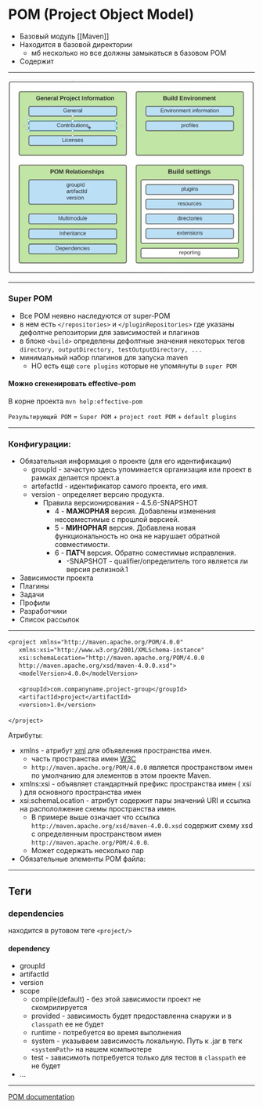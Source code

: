 # POM (Project Object Model)

* Базовый модуль [[Maven]]
* Находится в базовой директории
    * мб несколько но все должны замыкаться в базовом POM
* Содержит

---

![POM structure](POM_structure.png)

---

### Super POM

* Все POM неявно наследуются от super-POM
* в нем есть ```</repositories>``` и ```</pluginRepositories>``` где указаны дефолтне репозитории для зависимостей и
  плагинов
* в блоке ```<build>``` определены дефолтные значения некоторых
  тегов ```directory, outputDirectory, testOutputDirectory, ...```
* минимальный набор плагинов для запуска maven
    * НО есть еще ```core plugins``` которые не упомянуты в ```super POM```

#### Можно сгененировать effective-pom

В корне проекта ```mvn help:effective-pom```

```Результирующий POM``` = ```Super POM``` + ```project root POM``` + ```default plugins```

---

### Конфигурации:

* Обязательная информация о проекте (для его идентификации)
    * groupId - зачастую здесь упоминается организация или проект в рамках делается проект.а
    * artefactId - идентификатор самого проекта, его имя.
    * version - определяет версию продукта.
        * Правила версионирования - 4.5.6-SNAPSHOT
            * 4 - **МАЖОРНАЯ** версия. Добавлены изменения несовместимые с прошлой версией.
            * 5 - **МИНОРНАЯ** версия. Добавлена новая функциональность но она не нарушает обратной совместимости.
            * 6 - **ПАТЧ** версия. Обратно соместимые исправления.
                * -SNAPSHOT - qualifier/определитель того является ли версия релизной.1
* Зависимости проекта
* Плагины
* Задачи
* Профили
* Разработчики
* Список рассылок

---

```
<project xmlns="http://maven.apache.org/POM/4.0.0"
   xmlns:xsi="http://www.w3.org/2001/XMLSchema-instance"
   xsi:schemaLocation="http://maven.apache.org/POM/4.0.0
   http://maven.apache.org/xsd/maven-4.0.0.xsd">
   <modelVersion>4.0.0</modelVersion>

   <groupId>com.companyname.project-group</groupId>
   <artifactId>project</artifactId>
   <version>1.0</version>
 
</project>
```

Атрибуты:

* xmlns - атрибут [xml](TODO) для объявления пространства имен.
    * часть пространства имен [W3C](TODO)
    * ```http://maven.apache.org/POM/4.0.0``` является пространством имен по умолчанию для элементов в этом проекте
      Maven.
* xmlns:xsi - объявляет стандартный префикс пространства имен ( xsi ) для основного пространства имен
* xsi:schemaLocation - атрибут содержит пары значений URI и ссылка на распололжение схемы пространства имен.
    * В примере выше означает что ссылка ```http://maven.apache.org/xsd/maven-4.0.0.xsd``` содержит схему xsd с
      определенным пространством имен ```http://maven.apache.org/POM/4.0.0```.
    * Может содержать несколько пар
* Обязательные элементы POM файла:

---

## Теги

### dependencies

находится в рутовом теге ```<project/>```

#### dependency

* groupId
* artifactId
* version
* scope
    * compile(default) - без этой зависимости проект не скомрилируется
    * provided - зависимость будет предоставленна снаружи и в `classpath` ее не будет
    * runtime - потребуется во время выполнения
    * system - указываем зависимость локальную. Путь к .jar в тегк `<systemPath>` на нашем компьютере
    * test - зависимоть потребуется только для тестов в `classpath` ее не будет 
* ...

---

[POM documentation](https://maven.apache.org/pom.html)